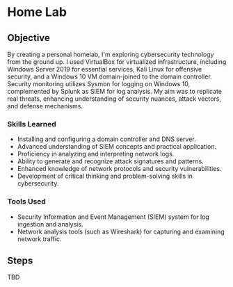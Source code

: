 # Home Lab

## Objective

By creating a personal homelab, I'm exploring cybersecurity technology from the ground up. I used VirtualBox for virtualized infrastructure, including Windows Server 2019 for essential services, Kali Linux for offensive security, and a Windows 10 VM domain-joined to the domain controller. Security monitoring utilizes Sysmon for logging on Windows 10, complemented by Splunk as SIEM for log analysis. My aim was to replicate real threats, enhancing understanding of security nuances, attack vectors, and defense mechanisms.

### Skills Learned
- Installing and configuring a domain controller and DNS server.
- Advanced understanding of SIEM concepts and practical application.
- Proficiency in analyzing and interpreting network logs.
- Ability to generate and recognize attack signatures and patterns.
- Enhanced knowledge of network protocols and security vulnerabilities.
- Development of critical thinking and problem-solving skills in cybersecurity.

### Tools Used

- Security Information and Event Management (SIEM) system for log ingestion and analysis.
- Network analysis tools (such as Wireshark) for capturing and examining network traffic.

## Steps
TBD
